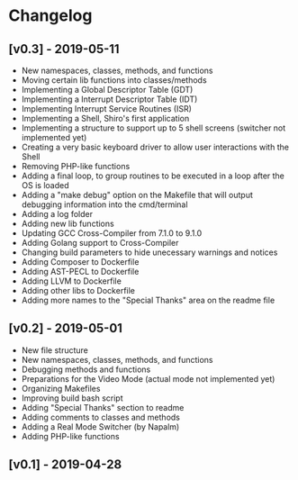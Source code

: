 # Changelog

## [v0.3] - 2019-05-11

- New namespaces, classes, methods, and functions
- Moving certain lib functions into classes/methods
- Implementing a Global Descriptor Table (GDT)
- Implementing a Interrupt Descriptor Table (IDT)
- Implementing Interrupt Service Routines (ISR)
- Implementing a Shell, Shiro's first application
- Implementing a structure to support up to 5 shell screens (switcher not implemented yet)
- Creating a very basic keyboard driver to allow user interactions with the Shell
- Removing PHP-like functions
- Adding a final loop, to group routines to be executed in a loop after the OS is loaded
- Adding a "make debug" option on the Makefile that will output debugging information into the cmd/terminal
- Adding a log folder
- Adding new lib functions
- Updating GCC Cross-Compiler from 7.1.0 to 9.1.0
- Adding Golang support to Cross-Compiler
- Changing build parameters to hide unecessary warnings and notices
- Adding Composer to Dockerfile
- Adding AST-PECL to Dockerfile
- Adding LLVM to Dockerfile
- Adding other libs to Dockerfile
- Adding more names to the "Special Thanks" area on the readme file

## [v0.2] - 2019-05-01

- New file structure
- New namespaces, classes, methods, and functions
- Debugging methods and functions
- Preparations for the Video Mode (actual mode not implemented yet)
- Organizing Makefiles
- Improving build bash script
- Adding "Special Thanks" section to readme
- Adding comments to classes and methods
- Adding a Real Mode Switcher (by Napalm)
- Adding PHP-like functions

## [v0.1] - 2019-04-28
